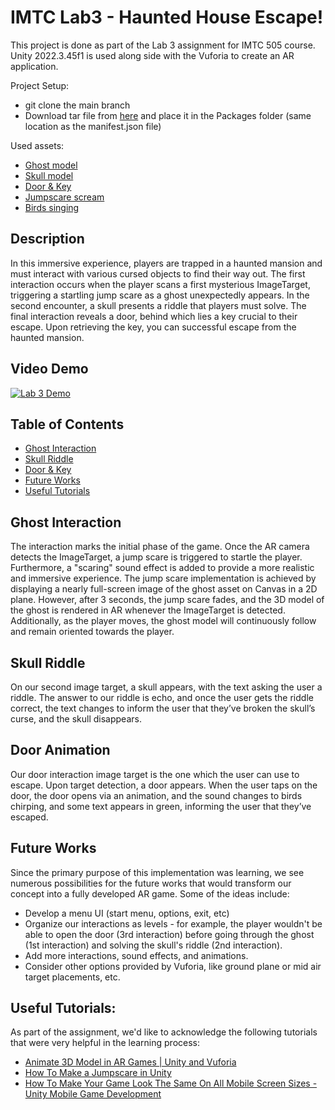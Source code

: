 # IMTC Lab3 - Haunted House Escape!
This project is done as part of the Lab 3 assignment for IMTC 505 course.
Unity 2022.3.45f1 is used along side with the Vuforia to create an AR application.

Project Setup:
- git clone the main branch
- Download tar file from [here](https://ubcca-my.sharepoint.com/personal/rishav_banerjee_ubc_ca/_layouts/15/onedrive.aspx?web=1&FolderCTID=0x01200065E0FC61426B254A8E0113D801234410&id=%2Fpersonal%2Frishav%5Fbanerjee%5Fubc%5Fca%2FDocuments%2FIMTC%20505%20%28%2724%29%2FARcheologists%2FLab%203%20Assignment) and place it in the Packages folder (same location as the manifest.json file)

Used assets:
- [Ghost model](https://poly.pizza/m/Iip30bDHmu)
- [Skull model](https://poly.pizza/m/EAsVEJwsv7)
- [Door & Key](https://assetstore.unity.com/packages/tools/physics/interactive-physical-door-pack-163249)
- [Jumpscare scream](https://pixabay.com/sound-effects/cartoon-scream-1-6835/)
- [Birds singing](https://pixabay.com/sound-effects/birds-singing-nature-sounds-8001/)

## Description
In this immersive experience, players are trapped in a haunted mansion and must interact with various cursed objects to find their way out. The first interaction occurs when the player scans a first mysterious ImageTarget, triggering a startling jump scare as a ghost unexpectedly appears. In the second encounter, a skull presents a riddle that players must solve. The final interaction reveals a door, behind which lies a key crucial to their escape. Upon retrieving the key, you can successful escape from the haunted mansion.

 ## Video Demo
[![Lab 3 Demo](https://img.youtube.com/vi/pSJjJyXLfZ8/0.jpg)](https://youtube.com/shorts/pSJjJyXLfZ8?feature=share)

## Table of Contents
- [Ghost Interaction](#ghost-interaction)
- [Skull Riddle](#skull-riddle)
- [Door & Key](#door-animation)
- [Future Works](#future-works)
- [Useful Tutorials](#useful-tutorials)

## Ghost Interaction
The interaction marks the initial phase of the game. Once the AR camera detects the ImageTarget, a jump scare is triggered to startle the player. Furthermore, a "scaring" sound effect is added to provide a more realistic and immersive experience. The jump scare implementation is achieved by displaying a nearly full-screen image of the ghost asset on Canvas in a 2D plane. However, after 3 seconds, the jump scare fades, and the 3D model of the ghost is rendered in AR whenever the ImageTarget is detected. Additionally, as the player moves, the ghost model will continuously follow and remain oriented towards the player.  

## Skull Riddle
On our second image target, a skull appears, with the text asking the user a riddle. The answer to our riddle is echo, and once the user gets the riddle correct, the text changes to inform the user that they’ve broken the skull’s curse, and the skull disappears. 

## Door Animation
Our door interaction image target is the one which the user can use to escape. Upon target detection, a door appears. When the user taps on the door, the door opens via an animation, and the sound changes to birds chirping, and some text appears in green, informing the user that they’ve escaped.  

## Future Works
Since the primary purpose of this implementation was learning, we see numerous possibilities for the future works that would transform our concept into a fully developed AR game. Some of the ideas include:
- Develop a menu UI (start menu, options, exit, etc)
- Organize our interactions as levels - for example, the player wouldn't be able to open the door (3rd interaction) before going through the ghost (1st interaction) and solving the skull's riddle (2nd interaction).
- Add more interactions, sound effects, and animations.
- Consider other options provided by Vuforia, like ground plane or mid air target placements, etc.

## Useful Tutorials:
As part of the assignment, we'd like to acknowledge the following tutorials that were very helpful in the learning process: 
- [Animate 3D Model in AR Games | Unity and Vuforia](https://www.youtube.com/watch?v=lCu4z7CNELA)
- [How To Make a Jumpscare in Unity](https://www.youtube.com/watch?v=peNVI0O9mxY)
- [How To Make Your Game Look The Same On All Mobile Screen Sizes - Unity Mobile Game Development](https://www.youtube.com/watch?v=KxwxZea0KAg)
